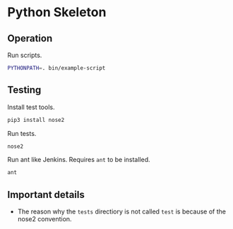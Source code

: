 # Python Skeleton


## Operation

Run scripts.

```sh
PYTHONPATH=. bin/example-script
```


## Testing

Install test tools.

```sh
pip3 install nose2
```

Run tests.

```sh
nose2
```

Run ant like Jenkins. Requires `ant` to be installed.

```sh
ant
```


## Important details

* The reason why the `tests` directiory is not called `test` is because of the nose2 convention.
